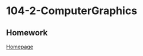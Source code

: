<h1>104-2-ComputerGraphics</h1>
<h2>Homework</h2>

<a href="http://ak532892.github.io/ComputerGraphics2016/index.html">Homepage</a>
